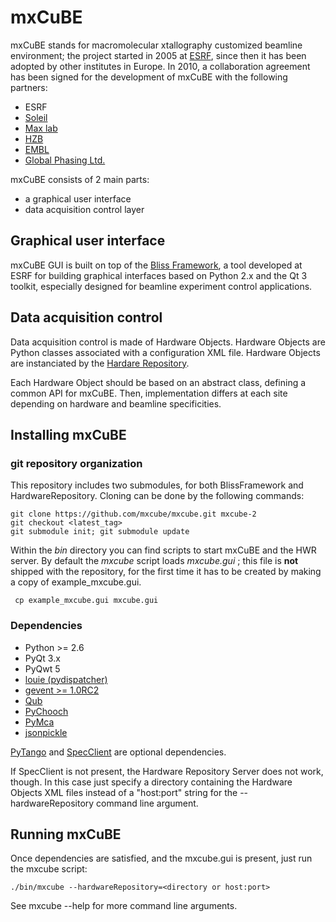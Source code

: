 # mxCuBE

mxCuBE stands for macromolecular xtallography customized beamline environment;
the project started in 2005 at [ESRF](http://www.esrf.eu), since then it has
been adopted by other institutes in Europe. In 2010, a collaboration
agreement has been signed for the development of mxCuBE with the following
partners:
* ESRF
* [Soleil](http://www.synchrotron-soleil.fr/)
* [Max lab](https://www.maxlab.lu.se/)
* [HZB](http://www.helmholtz-berlin.de/)
* [EMBL](http://www.embl.org/)
* [Global Phasing Ltd.](http://www.globalphasing.com/)

mxCuBE consists of 2 main parts:
* a graphical user interface
* data acquisition control layer

## Graphical user interface

mxCuBE GUI is built on top of the [Bliss Framework](http://github.com/mxcube/BlissFramework),
a tool developed at ESRF for building graphical interfaces based on Python 2.x
and the Qt 3 toolkit, especially designed for beamline experiment control applications.

## Data acquisition control

Data acquisition control is made of Hardware Objects. Hardware Objects are Python
classes associated with a configuration XML file. Hardware Objects are instanciated
by the [Hardare Repository](http://github.com/mxcube/HardwareRepository).

Each Hardware Object should be based on an abstract class, defining a common API
for mxCuBE. Then, implementation differs at each site depending on hardware and
beamline specificities.

## Installing mxCuBE

### git repository organization

This repository includes two submodules, for both BlissFramework and HardwareRepository.
Cloning can be done by the following commands:

    git clone https://github.com/mxcube/mxcube.git mxcube-2
    git checkout <latest_tag>
    git submodule init; git submodule update

Within the *bin* directory you can find scripts to start mxCuBE and the HWR server.
By default the *mxcube* script loads *mxcube.gui* ; this file is **not** shipped with 
the repository, for the first time it has to be created by making a copy of example_mxcube.gui.

     cp example_mxcube.gui mxcube.gui

### Dependencies

* Python >= 2.6
* PyQt 3.x
* PyQwt 5
* [louie (pydispatcher)](https://pypi.python.org/pypi/Louie/1.1)
* [gevent >= 1.0RC2](https://github.com/downloads/surfly/gevent/gevent-1.0rc2.tar.gz)
* [Qub](http://github.com/mxcube/qub)
* [PyChooch](http://github.com/mxcube/pychooch)
* [PyMca](http://sourceforge.net/projects/pymca/)
* [jsonpickle](https://pypi.python.org/pypi/jsonpickle/0.7.0)

[PyTango](http://www.tango-controls.org/static/PyTango/latest/doc/html/) and
[SpecClient](http://github.com/mxcube/specclient) are optional dependencies.

If SpecClient is not present, the Hardware Repository Server does not work, though.
In this case just specify a directory containing the Hardware Objects XML
files instead of a "host:port" string for the --hardwareRepository command line argument.

## Running mxCuBE

Once dependencies are satisfied, and the mxcube.gui is present, just run the mxcube
script:

    ./bin/mxcube --hardwareRepository=<directory or host:port>

See mxcube --help for more command line arguments.
